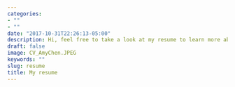 ```yaml
---
categories:
- ""
- ""
date: "2017-10-31T22:26:13-05:00"
description: Hi, feel free to take a look at my resume to learn more about my past working and research experience.
draft: false
image: CV_AmyChen.JPEG
keywords: ""
slug: resume
title: My resume
---
```


